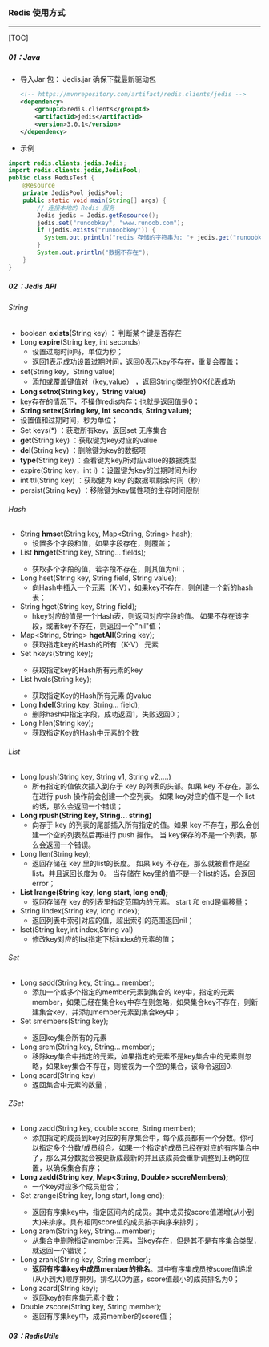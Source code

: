 ### Redis 使用方式

------

[TOC]

##### 01：Java

- 导入Jar 包： Jedis.jar  确保下载最新驱动包

  ```xml
  <!-- https://mvnrepository.com/artifact/redis.clients/jedis -->
  <dependency>
      <groupId>redis.clients</groupId>
      <artifactId>jedis</artifactId>
      <version>3.0.1</version>
  </dependency>
  ```

- 示例

```java
import redis.clients.jedis.Jedis;
import redis.clients.jedis,JedisPool;
public class RedisTest {
  	@Resource
  	private JedisPool jedisPool;
    public static void main(String[] args) {
        // 连接本地的 Redis 服务
        Jedis jedis = Jedis.getResource();
        jedis.set("runoobkey", "www.runoob.com");
      	if (jedis.exists("runnoobkey")) {
          System.out.println("redis 存储的字符串为: "+ jedis.get("runoobkey"));
        }
        System.out.println("数据不存在");
    }
}
```

##### 02：Jedis API

###### String

- boolean  **exists**(String key) ： 判断某个键是否存在
- Long **expire**(String key, int seconds) 
  - 设置过期时间吗，单位为秒；
  -  返回1表示成功设置过期时间，返回0表示key不存在，重复会覆盖；
- set(String key，String value)  
  - 添加或覆盖键值对（key,value） ，返回String类型的OK代表成功
-  **Long setnx(String key，String value)**
  - key存在的情况下，不操作redis内存；也就是返回值是0；  
-  **String setex(String key, int seconds, String value);**
  - 设置值和过期时间，秒为单位；
- Set<String> keys(*) ：获取所有key，返回set 无序集合
- **get**(String key)  ：获取键为key对应的value
- **del**(String key) ：删除键为key的数据项   
- **type**(String key)  ：查看键为key所对应value的数据类型
- expire(String key，int i)  ：设置键为key的过期时间为i秒    
- int  ttl(String key)  ：获取健为 key 的数据项剩余时间（秒）    
- persist(String key)  ：移除键为key属性项的生存时间限制

###### Hash

- String **hmset**(String key, Map<String, String> hash);
  - 设置多个字段和值，如果字段存在，则覆盖；
- List<String> **hmget**(String key, String... fields);
  - 获取多个字段的值，若字段不存在，则其值为nil；
- Long hset(String key, String field, String value);
  - 向Hash中插入一个元素（K-V），如果key不存在，则创建一个新的hash表；
- String hget(String key, String field);
  - hkey对应的值是一个Hash表，则返回对应字段的值。 如果不存在该字段，或者key不存在，则返回一个"nil"值；
- Map<String, String> **hgetAll**(String key);
  - 获取指定key的Hash的所有（K-V） 元素
- Set<String> hkeys(String key);
  - 获取指定key的Hash所有元素的key
- List<String> hvals(String key);
  - 获取指定Key的Hash所有元素 的value
- Long **hdel**(String key, String... field);
  - 删除hash中指定字段，成功返回1，失败返回0；
- Long hlen(String key);
  - 获取指定Key的Hash中元素的个数

###### List

- Long lpush(String key, String v1, String v2,....)
  - 所有指定的值依次插入到存于 key 的列表的头部。如果 key 不存在，那么在进行 push 操作前会创建一个空列表。 如果 key对应的值不是一个 list 的话，那么会返回一个错误；
- **Long rpush(String key, String... string)**
  - 向存于 key 的列表的尾部插入所有指定的值。如果 key 不存在，那么会创建一个空的列表然后再进行 push 操作。 当 key保存的不是一个列表，那么会返回一个错误。
- Long llen(String key);
  - 返回存储在 key 里的list的长度。 如果 key 不存在，那么就被看作是空list，并且返回长度为 0。 当存储在 key里的值不是一个list的话，会返回error；
- **List<String> lrange(String key, long start, long end);**
  - 返回存储在 key 的列表里指定范围内的元素。 start 和 end是偏移量；
- String lindex(String key, long index);
  - 返回列表中索引对应的值，超出索引的范围返回nil；
- lset(String key,int index,String val) 
  -  修改key对应的list指定下标index的元素的值；

###### Set

- Long sadd(String key, String... member);
  - 添加一个或多个指定的member元素到集合的 key中，指定的元素member，如果已经在集合key中存在则忽略，如果集合key不存在，则新建集合key，并添加member元素到集合key中；
- Set<String> smembers(String key);
  - 返回key集合所有的元素
- Long srem(String key, String... member);
  - 移除key集合中指定的元素，如果指定的元素不是key集合中的元素则忽略，如果key集合不存在，则被视为一个空的集合，该命令返回0.
- Long scard(String key)
  - 返回集合中元素的数量；

###### ZSet

- Long zadd(String key, double score, String member);
  - 添加指定的成员到key对应的有序集合中，每个成员都有一个分数。你可以指定多个分数/成员组合。如果一个指定的成员已经在对应的有序集合中了，那么其分数就会被更新成最新的并且该成员会重新调整到正确的位置，以确保集合有序；
- **Long zadd(String key, Map<String, Double> scoreMembers);**
  - 一个key对应多个成员组合；
- Set<String> zrange(String key, long start, long end);
  - 返回有序集key中，指定区间内的成员。其中成员按score值递增(从小到大)来排序。具有相同score值的成员按字典序来排列；
- Long zrem(String key, String... member);
  - 从集合中删除指定member元素，当key存在，但是其不是有序集合类型，就返回一个错误；
- Long zrank(String key, String member);
  - **返回有序集key中成员member的排名**。其中有序集成员按score值递增(从小到大)顺序排列。排名以0为底，score值最小的成员排名为0；
- Long zcard(String key);
  - 返回key的有序集元素个数；
- Double zscore(String key, String member);
  - 返回有序集key中，成员member的score值；

##### 03：RedisUtils

```java

```



